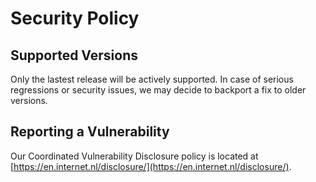 # Security Policy

## Supported Versions

Only the lastest release will be actively supported. In case of serious regressions or security issues, we may decide to backport a fix to older versions. 

## Reporting a Vulnerability

Our Coordinated Vulnerability Disclosure policy is located at [https://en.internet.nl/disclosure/](https://en.internet.nl/disclosure/).
